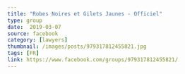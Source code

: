 ```yaml
---
title: "Robes Noires et Gilets Jaunes - Officiel"
type: group
date:  2019-03-07
source: facebook
category: [lawyers]
thumbnail: /images/posts/979317812455821.jpg
tags: [FR]
link: https://www.facebook.com/groups/979317812455821/
---
```

